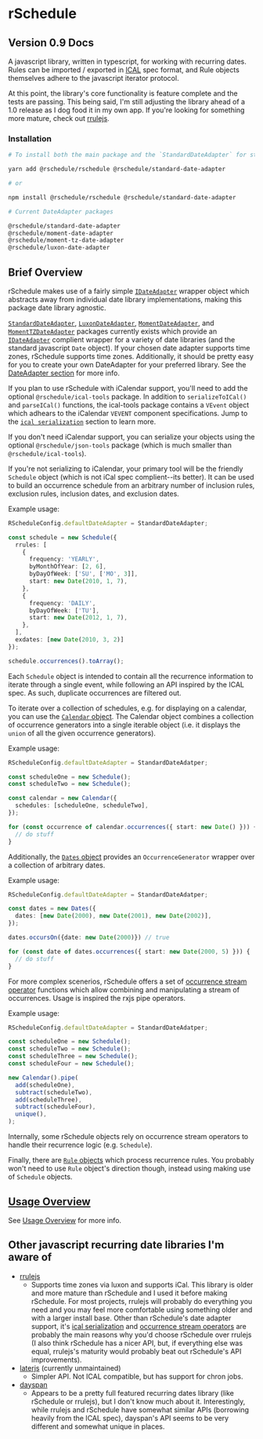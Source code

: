 # rSchedule

## Version 0.9 Docs

A javascript library, written in typescript, for working with recurring dates. Rules can be imported / exported in [ICAL](https://tools.ietf.org/html/rfc5545) spec format, and Rule objects themselves adhere to the javascript iterator protocol.

At this point, the library's core functionality is feature complete and the tests are passing. This being said, I'm still adjusting the library ahead of a 1.0 release as I dog food it in my own app. If you're looking for something more mature, check out [rrulejs](https://github.com/jakubroztocil/rrule).

### Installation

```bash
# To install both the main package and the `StandardDateAdapter` for standard javascript dates */

yarn add @rschedule/rschedule @rschedule/standard-date-adapter

# or

npm install @rschedule/rschedule @rschedule/standard-date-adapter

# Current DateAdapter packages

@rschedule/standard-date-adapter
@rschedule/moment-date-adapter
@rschedule/moment-tz-date-adapter
@rschedule/luxon-date-adapter
```

## Brief Overview

rSchedule makes use of a fairly simple [`IDateAdapter`](./date-adapter) wrapper object which abstracts away from individual date library implementations, making this package date library agnostic.

[`StandardDateAdapter`](./date-adapter/standard-date-adapter), [`LuxonDateAdapter`](./date-adapter/luxon-date-adapter), [`MomentDateAdapter`](./date-adapter/moment-date-adapter), and [`MomentTZDateAdapter`](./date-adapter/moment-tz-date-adapter) packages currently exists which provide an [`IDateAdapter`](./date-adapter) complient wrapper for a variety of date libraries (and the standard javascript `Date` object). If your chosen date adapter supports time zones, rSchedule supports time zones. Additionally, it should be pretty easy for you to create your own DateAdapter for your preferred library. See the [DateAdapter section](./date-adapter) for more info.

If you plan to use rSchedule with iCalendar support, you'll need to add the optional `@rschedule/ical-tools` package. In addition to `serializeToICal()` and `parseICal()` functions, the ical-tools package contains a `VEvent` object which adhears to the iCalendar `VEVENT` component specifications. Jump to the [`ical serialization`](./serialization/ical) section to learn more.

If you don't need iCalendar support, you can serialize your objects using the optional `@rschedule/json-tools` package (which is much smaller than `@rschedule/ical-tools`).

If you're not serializing to iCalendar, your primary tool will be the friendly `Schedule` object (which is not iCal spec complient--its better). It can be used to build an occurrence schedule from an arbitrary number of inclusion rules, exclusion rules, inclusion dates, and exclusion dates.

Example usage:

```typescript
RScheduleConfig.defaultDateAdapter = StandardDateAdapter;

const schedule = new Schedule({
  rrules: [
    {
      frequency: 'YEARLY',
      byMonthOfYear: [2, 6],
      byDayOfWeek: ['SU', ['MO', 3]],
      start: new Date(2010, 1, 7),
    },
    {
      frequency: 'DAILY',
      byDayOfWeek: ['TU'],
      start: new Date(2012, 1, 7),
    },
  ],
  exdates: [new Date(2010, 3, 2)]
});

schedule.occurrences().toArray();
```

Each `Schedule` object is intended to contain all the recurrence information to iterate through a single event, while following an API inspired by the ICAL spec. As such, duplicate occurrences are filtered out.

To iterate over a collection of schedules, e.g. for displaying on a calendar, you can use the [`Calendar` object](./usage/calendar). The Calendar object combines a collection of occurrence generators into a single iterable object (i.e. it displays the `union` of all the given occurrence generators).

Example usage:

```typescript
RScheduleConfig.defaultDateAdapter = StandardDateAdatper;

const scheduleOne = new Schedule();
const scheduleTwo = new Schedule();

const calendar = new Calendar({
  schedules: [scheduleOne, scheduleTwo],
});

for (const occurrence of calendar.occurrences({ start: new Date() })) {
  // do stuff
}
```

Additionally, the [`Dates` object](./usage/dates) provides an `OccurrenceGenerator` wrapper over a collection of arbitrary dates.

Example usage:

```typescript
RScheduleConfig.defaultDateAdapter = StandardDateAdatper;

const dates = new Dates({
  dates: [new Date(2000), new Date(2001), new Date(2002)],
});

dates.occursOn({date: new Date(2000)}) // true

for (const date of dates.occurrences({ start: new Date(2000, 5) })) {
  // do stuff
}
```

For more complex scenerios, rSchedule offers a set of [occurrence stream operator](./usage/operators) functions which allow combining and manipulating a stream of occurrences. Usage is inspired the rxjs pipe operators.

Example usage:

```typescript
RScheduleConfig.defaultDateAdapter = StandardDateAdatper;

const scheduleOne = new Schedule();
const scheduleTwo = new Schedule();
const scheduleThree = new Schedule();
const scheduleFour = new Schedule();

new Calendar().pipe(
  add(scheduleOne),
  subtract(scheduleTwo),
  add(scheduleThree),
  subtract(scheduleFour),
  unique(),
);
```

Internally, some rSchedule objects rely on occurrence stream operators to handle their recurrence logic (e.g. `Schedule`).

Finally, there are [`Rule` objects](./usage/rule) which process recurrence rules. You probably won't need to use `Rule` object's direction though, instead using making use of `Schedule` objects.

## [Usage Overview](./usage)

See [Usage Overview](./usage) for more info.

## Other javascript recurring date libraries I'm aware of

- [rrulejs](https://github.com/jakubroztocil/rrule)
  - Supports time zones via luxon and supports iCal. This library is older and more mature than rSchedule and I used it before making rSchedule. For most projects, rrulejs will probably do everything you need and you may feel more comfortable using something older and with a larger install base. Other than rSchedule's date adapter support, it's [ical serialization](./serialization/ical) and [occurrence stream operators](./usage/operators) are probably the main reasons why you'd choose rSchedule over rrulejs (I also think rSchedule has a nicer API, but, if everything else was equal, rrulejs's maturity would probably beat out rSchedule's API improvements).
- [laterjs](https://github.com/bunkat/later) (currently unmaintained)
  - Simpler API. Not ICAL compatible, but has support for chron jobs.
- [dayspan](https://github.com/ClickerMonkey/dayspan)
  - Appears to be a pretty full featured recurring dates library (like rSchedule or rrulejs), but I don't know much about it. Interestingly, while rrulejs and rSchedule have somewhat similar APIs (borrowing heavily from the ICAL spec), dayspan's API seems to be very different and somewhat unique in places.
